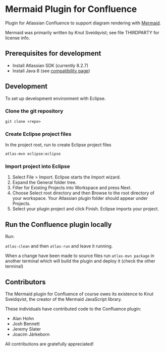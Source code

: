 # Mermaid Plugin for Confluence

Plugin for Atlassian Confluence to support diagram rendering with
[Mermaid](https://github.com/knsv/mermaid).

Mermaid was primarily written by Knut Sveidqvist; see file THIRDPARTY for
license info.

## Prerequisites for development

* Install Atlassian SDK (currently 8.2.7)
* Install Java 8 (see [compatibility page][compat])

[compat]:https://confluence.atlassian.com/doc/supported-platforms-207488198.html

## Development

To set up development environment with Eclipse.

### Clone the git repository

```
git clone <repo>
```

### Create Eclipse project files

In the project root, run to create Eclipse project files

```
atlas-mvn eclipse:eclipse
```

### Import project into Eclipse

1. Select File > Import. Eclipse starts the Import wizard.
2. Expand the General folder tree.
3. Filter for Existing Projects into Workspace and press Next.
4. Choose Select root directory and then Browse to the root directory of your 
   workspace. Your Atlassian plugin folder should appear under Projects.
5. Select your plugin project and click Finish. Eclipse imports your project.

## Run the Confluence plugin locally

Run:

`atlas-clean` and then `atlas-run` and leave it running.

When a change have been made to source files run `atlas-mvn package` in another
terminal which will build the plugin and deploy it (check the other terminal)

## Contributors

The Mermaid plugin for Confluence of course owes its existence to Knut Sveidqvist,
the creator of the Mermaid JavaScript library.

These individuals have contributed code to the Confluence plugin:

* Alan Hohn
* Josh Bennett
* Jeremy Slater
* Joacim Järkeborn

All contributions are gratefully appreciated!

